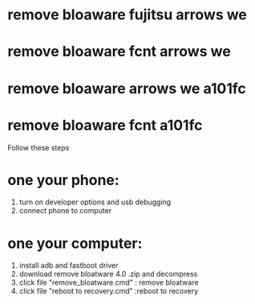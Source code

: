 # remove bloaware fujitsu arrows we 
# remove bloaware fcnt arrows we
# remove bloaware  arrows we a101fc
# remove bloaware fcnt a101fc
Follow these steps

# one your phone:
1. turn on developer options and usb debugging
2. connect phone to computer

# one your computer:
1. install adb and fastboot driver
2. download remove bloatware 4.0 .zip and decompress 
3. click file "remove_bloatware.cmd" : remove bloatware
4. click file "reboot to recovery.cmd" :reboot to recovery 
